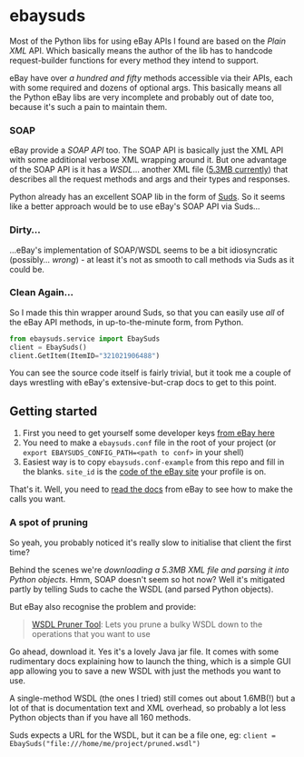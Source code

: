 # ebaysuds

Most of the Python libs for using eBay APIs I found are based on the _Plain XML_ API. Which basically means the author of the lib has to handcode request-builder functions for every method they intend to support.

eBay have over _a hundred and fifty_ methods accessible via their APIs, each with some required and dozens of optional args. This basically means all the Python eBay libs are very incomplete and probably out of date too, because it's such a pain to maintain them.

### SOAP
eBay provide a _SOAP API_ too. The SOAP API is basically just the XML API with some additional verbose XML wrapping around it. But one advantage of the SOAP API is it has a _WSDL_… another XML file ([5.3MB currently](http://developer.ebay.com/webservices/latest/ebaySvc.wsdl)) that describes all the request methods and args and their types and responses.

Python already has an excellent SOAP lib in the form of [Suds](https://fedorahosted.org/suds/). So it seems like a better approach would be to use eBay's SOAP API via Suds...

### Dirty…
…eBay's implementation of SOAP/WSDL seems to be a bit idiosyncratic (possibly… _wrong_) - at least it's not as smooth to call methods via Suds as it could be. 

### Clean Again…
So I made this thin wrapper around Suds, so that you can easily use *all* of the eBay API methods, in up-to-the-minute form, from Python.

```python
from ebaysuds.service import EbaySuds
client = EbaySuds()
client.GetItem(ItemID="321021906488")
```

You can see the source code itself is fairly trivial, but it took me a couple of days wrestling with eBay's extensive-but-crap docs to get to this point.

## Getting started

1. First you need to get yourself some developer keys [from eBay here](https://developer.ebay.com/DevZone/account/)
2. You need to make a `ebaysuds.conf` file in the root of your project (or `export EBAYSUDS_CONFIG_PATH=<path to conf>` in your shell)
3. Easiest way is to copy `ebaysuds.conf-example` from this repo and fill in the blanks. `site_id` is the [code of the eBay site](http://developer.ebay.com/DevZone/XML/docs/WebHelp/FieldDifferences-Site_IDs.html) your profile is on.

That's it. Well, you need to [read the docs](http://developer.ebay.com/DevZone/XML/docs/WebHelp/wwhelp/wwhimpl/js/html/wwhelp.htm?href=Overview-.html) from eBay to see how to make the calls you want.

### A spot of pruning

So yeah, you probably noticed it's really slow to initialise that client the first time?

Behind the scenes we're _downloading a 5.3MB XML file and parsing it into Python objects_. Hmm, SOAP doesn't seem so hot now? Well it's mitigated partly by telling Suds to cache the WSDL (and parsed Python objects).

But eBay also recognise the problem and provide:

> [WSDL Pruner Tool](http://developer.ebay.com/DevZone/codebase/wsdlpruner/pruner.zip): Lets you prune a bulky WSDL down to the operations that you want to use

Go ahead, download it. Yes it's a lovely Java jar file. It comes with some rudimentary docs explaining how to launch the thing, which is a simple GUI app allowing you to save a new WSDL with just the methods you want to use.

A single-method WSDL (the ones I tried) still comes out about 1.6MB(!) but a lot of that is documentation text and XML overhead, so probably a lot less Python objects than if you have all 160 methods.

Suds expects a URL for the WSDL, but it can be a file one, eg: `client = EbaySuds("file:///home/me/project/pruned.wsdl")`